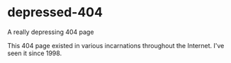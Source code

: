 depressed-404
=============

A really depressing 404 page

This 404 page existed in various incarnations throughout the Internet. I've seen it since 1998.